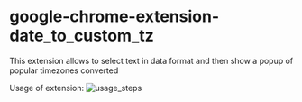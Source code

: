 # google-chrome-extension-date_to_custom_tz
This extension allows to select text in data format and then show a popup of popular timezones converted

Usage of extension:
![usage_steps](https://github.com/user-attachments/assets/93411737-dc92-4ac0-b730-14ee8c256062)
